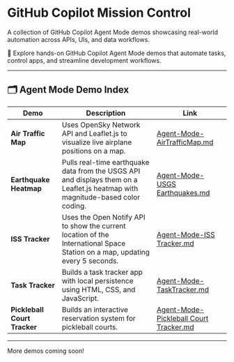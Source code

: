 # GitHub Copilot Mission Control

A collection of GitHub Copilot Agent Mode demos showcasing real-world automation across APIs, UIs, and data workflows.

🚀 Explore hands-on GitHub Copilot Agent Mode demos that automate tasks, control apps, and streamline development workflows.

---

## 🗂️ Agent Mode Demo Index

| Demo | Description | Link |
|------|-------------|------|
| **Air Traffic Map** | Uses OpenSky Network API and Leaflet.js to visualize live airplane positions on a map. | [Agent-Mode-AirTrafficMap.md](Agent-Mode-AirTrafficMap.md) |
| **Earthquake Heatmap** | Pulls real-time earthquake data from the USGS API and displays them on a Leaflet.js heatmap with magnitude-based color coding. | [Agent-Mode-USGS Earthquakes.md](Agent-Mode-USGS%20Earthquakes.md) |
| **ISS Tracker** | Uses the Open Notify API to show the current location of the International Space Station on a map, updating every 5 seconds. | [Agent-Mode-ISS Tracker.md](Agent-Mode-ISS%20Tracker.md) |
| **Task Tracker** | Builds a task tracker app with local persistence using HTML, CSS, and JavaScript. | [Agent-Mode-TaskTracker.md](Agent-Mode-TaskTracker.md) |
| **Pickleball Court Tracker** | Builds an interactive reservation system for pickleball courts. | [Agent-Mode-Pickleball Court Tracker.md](Agent-Mode-Pickleball%20Reservation%20Tracker.md) |

---

More demos coming soon!
